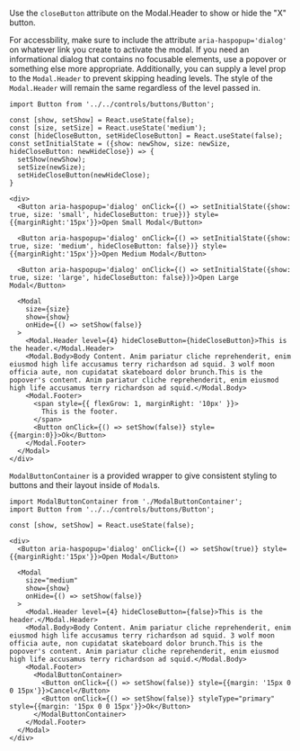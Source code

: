 Use the `closeButton` attribute on the Modal.Header to show or hide the "X" button.

For accessbility, make sure to include the attribute `aria-haspopup='dialog'` on whatever link you create to activate the modal. If you need
an informational dialog that contains no focusable elements, use a popover or something else more appropriate. Additionally, you can supply
a level prop to the `Modal.Header` to prevent skipping heading levels. The style of the `Modal.Header` will remain the same regardless of
the level passed in.

```
import Button from '../../controls/buttons/Button';

const [show, setShow] = React.useState(false);
const [size, setSize] = React.useState('medium');
const [hideCloseButton, setHideCloseButton] = React.useState(false);
const setInitialState = ({show: newShow, size: newSize, hideCloseButton: newHideClose}) => {
  setShow(newShow);
  setSize(newSize);
  setHideCloseButton(newHideClose);
}

<div>
  <Button aria-haspopup='dialog' onClick={() => setInitialState({show: true, size: 'small', hideCloseButton: true})} style={{marginRight:'15px'}}>Open Small Modal</Button>

  <Button aria-haspopup='dialog' onClick={() => setInitialState({show: true, size: 'medium', hideCloseButton: false})} style={{marginRight:'15px'}}>Open Medium Modal</Button>

  <Button aria-haspopup='dialog' onClick={() => setInitialState({show: true, size: 'large', hideCloseButton: false})}>Open Large Modal</Button>

  <Modal
    size={size}
    show={show}
    onHide={() => setShow(false)}
  >
    <Modal.Header level={4} hideCloseButton={hideCloseButton}>This is the header.</Modal.Header>
    <Modal.Body>Body Content. Anim pariatur cliche reprehenderit, enim eiusmod high life accusamus terry richardson ad squid. 3 wolf moon officia aute, non cupidatat skateboard dolor brunch.This is the popover's content. Anim pariatur cliche reprehenderit, enim eiusmod high life accusamus terry richardson ad squid.</Modal.Body>
    <Modal.Footer>
      <span style={{ flexGrow: 1, marginRight: '10px' }}>
        This is the footer.
      </span>
      <Button onClick={() => setShow(false)} style={{margin:0}}>Ok</Button>
    </Modal.Footer>
  </Modal>
</div>
```

`ModalButtonContainer` is a provided wrapper to give consistent styling to buttons and their layout inside of `Modal`s.

```
import ModalButtonContainer from './ModalButtonContainer';
import Button from '../../controls/buttons/Button';

const [show, setShow] = React.useState(false);

<div>
  <Button aria-haspopup='dialog' onClick={() => setShow(true)} style={{marginRight:'15px'}}>Open Modal</Button>

  <Modal
    size="medium"
    show={show}
    onHide={() => setShow(false)}
  >
    <Modal.Header level={4} hideCloseButton={false}>This is the header.</Modal.Header>
    <Modal.Body>Body Content. Anim pariatur cliche reprehenderit, enim eiusmod high life accusamus terry richardson ad squid. 3 wolf moon officia aute, non cupidatat skateboard dolor brunch.This is the popover's content. Anim pariatur cliche reprehenderit, enim eiusmod high life accusamus terry richardson ad squid.</Modal.Body>
    <Modal.Footer>
      <ModalButtonContainer>
        <Button onClick={() => setShow(false)} style={{margin: '15px 0 0 15px'}}>Cancel</Button>
        <Button onClick={() => setShow(false)} styleType="primary" style={{margin: '15px 0 0 15px'}}>Ok</Button>
      </ModalButtonContainer>
    </Modal.Footer>
  </Modal>
</div>
```
